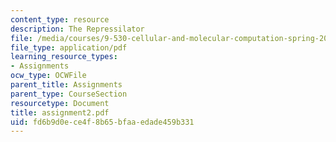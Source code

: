 ```yaml
---
content_type: resource
description: The Repressilator
file: /media/courses/9-530-cellular-and-molecular-computation-spring-2000/fd6b9d0ece4f8b65bfaaedade459b331_assignment2.pdf
file_type: application/pdf
learning_resource_types:
- Assignments
ocw_type: OCWFile
parent_title: Assignments
parent_type: CourseSection
resourcetype: Document
title: assignment2.pdf
uid: fd6b9d0e-ce4f-8b65-bfaa-edade459b331
---
```

